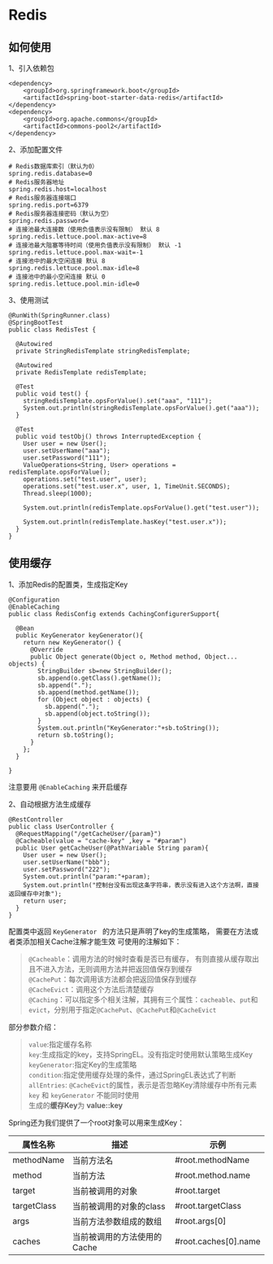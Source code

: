 # Redis
## 如何使用
1、引入依赖包
```
<dependency>
    <groupId>org.springframework.boot</groupId>
    <artifactId>spring-boot-starter-data-redis</artifactId>
</dependency>
<dependency>
    <groupId>org.apache.commons</groupId>
    <artifactId>commons-pool2</artifactId>
</dependency>
```
2、添加配置文件
```
# Redis数据库索引（默认为0）
spring.redis.database=0
# Redis服务器地址
spring.redis.host=localhost
# Redis服务器连接端口
spring.redis.port=6379
# Redis服务器连接密码（默认为空）
spring.redis.password=
# 连接池最大连接数（使用负值表示没有限制） 默认 8
spring.redis.lettuce.pool.max-active=8
# 连接池最大阻塞等待时间（使用负值表示没有限制） 默认 -1
spring.redis.lettuce.pool.max-wait=-1
# 连接池中的最大空闲连接 默认 8
spring.redis.lettuce.pool.max-idle=8
# 连接池中的最小空闲连接 默认 0
spring.redis.lettuce.pool.min-idle=0
```
3、使用测试
```
@RunWith(SpringRunner.class)
@SpringBootTest
public class RedisTest {

  @Autowired
  private StringRedisTemplate stringRedisTemplate;

  @Autowired
  private RedisTemplate redisTemplate;

  @Test
  public void test() {
    stringRedisTemplate.opsForValue().set("aaa", "111");
    System.out.println(stringRedisTemplate.opsForValue().get("aaa"));
  }

  @Test
  public void testObj() throws InterruptedException {
    User user = new User();
    user.setUserName("aaa");
    user.setPassword("111");
    ValueOperations<String, User> operations = redisTemplate.opsForValue();
    operations.set("test.user", user);
    operations.set("test.user.x", user, 1, TimeUnit.SECONDS);
    Thread.sleep(1000);

    System.out.println(redisTemplate.opsForValue().get("test.user"));

    System.out.println(redisTemplate.hasKey("test.user.x"));
  }
}

```
## 使用缓存
1、添加Redis的配置类，生成指定Key
```
@Configuration
@EnableCaching
public class RedisConfig extends CachingConfigurerSupport{

  @Bean
  public KeyGenerator keyGenerator(){
    return new KeyGenerator() {
      @Override
      public Object generate(Object o, Method method, Object... objects) {
        StringBuilder sb=new StringBuilder();
        sb.append(o.getClass().getName());
        sb.append(".");
        sb.append(method.getName());
        for (Object object : objects) {
          sb.append(".");
          sb.append(object.toString());
        }
        System.out.println("KeyGenerator:"+sb.toString());
        return sb.toString();
      }
    };
  }

}
```
注意要用 `@EnableCaching` 来开启缓存

2、自动根据方法生成缓存
```
@RestController
public class UserController {
  @RequestMapping("/getCacheUser/{param}")
  @Cacheable(value = "cache-key" ,key = "#param")
  public User getCacheUser(@PathVariable String param){
    User user = new User();
    user.setUserName("bbb");
    user.setPassword("222");
    System.out.println("param:"+param);
    System.out.println("控制台没有出现这条字符串，表示没有进入这个方法啊，直接返回缓存中对象");
    return user;
  }
}
```
配置类中返回 `KeyGenerator ` 的方法只是声明了key的生成策略，
需要在方法或者类添加相关Cache注解才能生效
可使用的注解如下：
>`@Cacheable`：调用方法的时候时查看是否已有缓存，
有则直接从缓存取出且不进入方法，无则调用方法并把返回值保存到缓存</br>
>`@CachePut`：每次调用该方法都会把返回值保存到缓存</br>
>`@CacheEvict`：调用这个方法后清楚缓存</br>
>`@Caching`：可以指定多个相关注解，其拥有三个属性：`cacheable`、`put`和`evict`，分别用于指定`@CachePut`、`@CachePut`和`@CacheEvict` </br>

部分参数介绍：
>`value`:指定缓存名称  
>`key`:生成指定的key，支持SpringEL。没有指定时使用默认策略生成Key  
>`keyGenerator`:指定Key的生成策略  
>`condition`:指定使用缓存处理的条件，通过SpringEL表达式了判断  
>`allEntries`: `@CacheEvict`的属性，表示是否忽略Key清除缓存中所有元素  
>`key` 和 `keyGenerator` 不能同时使用  
>生成的**缓存Key**为 **value::key**

Spring还为我们提供了一个root对象可以用来生成Key：

属性名称|描述|示例
-|-|-
methodName|当前方法名|#root.methodName
method|当前方法|#root.method.name
target|当前被调用的对象|#root.target
targetClass|当前被调用的对象的class|#root.targetClass
args|当前方法参数组成的数组|#root.args[0]
caches|当前被调用的方法使用的Cache|#root.caches[0].name

